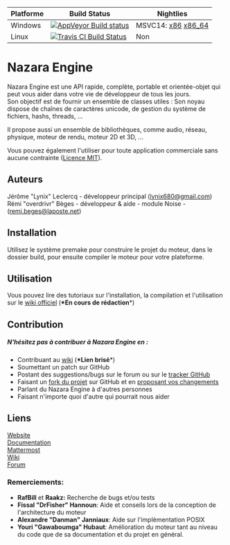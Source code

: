 ﻿Platforme | Build Status | Nightlies
------------ | ------------- | -------------
Windows | [![AppVeyor Build status](https://ci.appveyor.com/api/projects/status/dj5qx7axym4uakmy/branch/master?svg=true)](https://ci.appveyor.com/project/DrLynix/nazaraengine/branch/master) | MSVC14:  [x86](https://ci.appveyor.com/api/projects/DrLynix/NazaraEngine/artifacts/package%2FNazaraEngine.7z?branch=master&job=Environment%3A%20TOOLSET%3Dvs2015%3B%20Configuration%3A%20ReleaseDynamic%3B%20Platform%3A%20Win32)   [x86_64](https://ci.appveyor.com/api/projects/DrLynix/NazaraEngine/artifacts/package%2FNazaraEngine.7z?branch=master&job=Environment%3A%20TOOLSET%3Dvs2015%3B%20Configuration%3A%20ReleaseDynamic%3B%20Platform%3A%20x64)
Linux | [![Travis CI Build Status](https://travis-ci.org/DigitalPulseSoftware/NazaraEngine.svg?branch=master)](https://travis-ci.org/DigitalPulseSoftware/NazaraEngine) | Non

# Nazara Engine  

Nazara Engine est une API rapide, complète, portable et orientée-objet qui peut vous aider dans votre vie de développeur de tous les jours.  
Son objectif est de fournir un ensemble de classes utiles : Son noyau dispose de chaînes de caractères unicode, de gestion du système de fichiers, hashs, threads, ...

Il propose aussi un ensemble de bibliothèques, comme audio, réseau, physique, moteur de rendu, moteur 2D et 3D, ...

Vous pouvez également l'utiliser pour toute application commerciale sans aucune contrainte ([Licence MIT](http://opensource.org/licenses/MIT)).

## Auteurs

Jérôme "Lynix" Leclercq - développeur principal (<lynix680@gmail.com>)  
Rémi "overdrivr" Bèges - développeur & aide - module Noise - (<remi.beges@laposte.net>)

## Installation

Utilisez le système premake pour construire le projet du moteur, dans le dossier build, pour ensuite compiler le moteur pour votre plateforme.

## Utilisation

Vous pouvez lire des tutoriaux sur l'installation, la compilation et l'utilisation sur le [wiki officiel](https://github.com/DigitalPulseSoftware/NazaraEngine/wiki) (**\*En cours de rédaction***)

## Contribution

##### N'hésitez pas à contribuer à Nazara Engine en :
- Contribuant au [wiki](https://github.com/DigitalPulseSoftware/NazaraEngine/wiki) (**\*Lien brisé***)  
- Soumettant un patch sur GitHub  
- Postant des suggestions/bugs sur le forum ou sur le [tracker GitHub](https://github.com/DigitalPulseSoftware/NazaraEngine/issues)  
- Faisant un [fork du projet](https://github.com/DigitalPulseSoftware/NazaraEngine/fork) sur GitHub et en [proposant vos changements](https://github.com/DigitalPulseSoftware/NazaraEngine/pulls)  
- Parlant du Nazara Engine à d'autres personnes  
- Faisant n'importe quoi d'autre qui pourrait nous aider  

## Liens

[Website](https://nazara.digitalpulsesoftware.net)  
[Documentation](https://nazara.digitalpulsesoftware.net/doc)  
[Mattermost](https://mattermost.digitalpulsesoftware.net)  
[Wiki](https://github.com/DigitalPulseSoftware/NazaraEngine/wiki)  
[Forum](https://forum.digitalpulsesoftware.net)  

### Remerciements:

- **RafBill** et **Raakz:** Recherche de bugs et/ou tests  
- **Fissal "DrFisher" Hannoun**: Aide et conseils lors de la conception de l'architecture du moteur  
- **Alexandre "Danman" Janniaux**: Aide sur l'implémentation POSIX
- **Youri "Gawaboumga" Hubaut**: Amélioration du moteur tant au niveau du code que de sa documentation et du projet en général.

